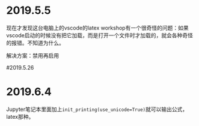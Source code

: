 # 2019.5.5
现在才发现这台电脑上的vscode的latex workshop有一个很奇怪的问题：如果vscode启动的时候没有把它加载，而是打开一个文件时才加载的，就会各种奇怪的报错。不知道为什么。

解决方案：禁用再启用

#2019.5.26

# 2019.6.4
Jupyter笔记本里面加上`init_printing(use_unicode=True)`就可以输出公式，latex那种。

